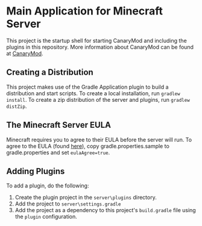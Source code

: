 Main Application for Minecraft Server
=====================

This project is the startup shell for starting CanaryMod and including the plugins in this repository.
More information about CanaryMod can be found at [CanaryMod].


Creating a Distribution
---------------

This project makes use of the Gradle Application plugin to build a distribution and start scripts.  To create a local installation, run `gradlew install`.  To create a zip distribution of the server and plugins, run `gradlew distZip`.

The Minecraft Server EULA
-------------

Minecraft requires you to agree to their EULA before the server will run.  To agree to the EULA (found [here](https://account.mojang.com/documents/minecraft_eula)), copy gradle.properties.sample to gradle.properties and set `eulaAgree=true`.

Adding Plugins
------------

To add a plugin, do the following:

1. Create the plugin project in the `server\plugins` directory.
2. Add the project to `server\settings.gradle`
3. Add the project as a dependency to this project's `build.gradle` file using the `plugin` configuration.

[CanaryMod]: http://canarymod.net/
